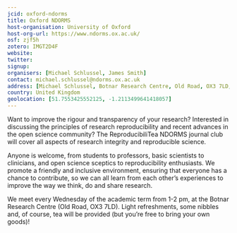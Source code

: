 ```yaml
---
jcid: oxford-ndorms
title: Oxford NDORMS
host-organisation: University of Oxford
host-org-url: https://www.ndorms.ox.ac.uk/
osf: zjf5h
zotero: IMGT2D4F
website: 
twitter: 
signup: 
organisers: [Michael Schlussel, James Smith]
contact: michael.schlussel@ndorms.ox.ac.uk
address: [Michael Schlussel, Botnar Research Centre, Old Road, OX3 7LD, Oxford]
country: United Kingdom
geolocation: [51.7553425552125, -1.2113499641418057]
---
```


Want to improve the rigour and transparency of your research? Interested in discussing the principles of research reproducibility and recent advances in the open science community? The ReproducibiliTea NDORMS journal club will cover all aspects of research integrity and reproducible science.

Anyone is welcome, from students to professors, basic scientists to clinicians, and open science sceptics to reproducibility enthusiasts. We promote a friendly and inclusive environment, ensuring that everyone has a chance to contribute, so we can all learn from each other’s experiences to improve the way we think, do and share research.

We meet every Wednesday of the academic term from 1-2 pm, at the Botnar Research Centre (Old Road, OX3 7LD). Light refreshments, some nibbles and, of course, tea will be provided (but you’re free to bring your own goods)!

